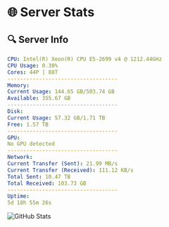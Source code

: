 # 🌐 Server Stats
## 🔍 Server Info
```yaml
CPU: Intel(R) Xeon(R) CPU E5-2699 v4 @ 1212.44GHz
CPU Usage: 0.30%
Cores: 44P | 88T
-----------------------------------
Memory:
Current Usage: 144.65 GB/503.74 GB
Available: 355.67 GB
-----------------------------------
Disk:
Current Usage: 57.32 GB/1.71 TB
Free: 1.57 TB
-----------------------------------
GPU:
No GPU detected
-----------------------------------
Network:
Current Transfer (Sent): 21.99 MB/s
Current Transfer (Received): 111.12 KB/s
Total Sent: 10.47 TB
Total Received: 103.73 GB
-----------------------------------
Uptime:
5d 18h 55m 26s
```
![GitHub Stats](https://img.shields.io/badge/Updated-2025-03-13_16:18:15-blue)